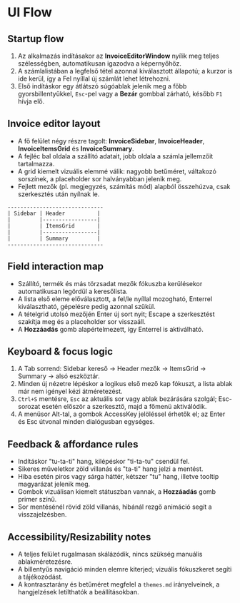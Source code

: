 # UI Flow

## Startup flow
1. Az alkalmazás indításakor az **InvoiceEditorWindow** nyílik meg teljes szélességben, automatikusan igazodva a képernyőhöz.
2. A számlalistában a legfelső tétel azonnal kiválasztott állapotú; a kurzor is ide kerül, így a Fel nyíllal új számlát lehet létrehozni.
3. Első indításkor egy átlátszó súgóablak jelenik meg a főbb gyorsbillentyűkkel, `Esc`-pel vagy a **Bezár** gombbal zárható, később `F1` hívja elő.

## Invoice editor layout
* A fő felület négy részre tagolt: **InvoiceSidebar**, **InvoiceHeader**, **InvoiceItemsGrid** és **InvoiceSummary**.
* A fejléc bal oldala a szállító adatait, jobb oldala a számla jellemzőit tartalmazza.
* A grid kiemelt vizuális elemmé válik: nagyobb betűméret, váltakozó sorszínek, a placeholder sor halványabban jelenik meg.
* Fejlett mezők (pl. megjegyzés, számítás mód) alapból összehúzva, csak szerkesztés után nyílnak le.

```
------------------------------
| Sidebar | Header          |
|         |-----------------|
|         | ItemsGrid       |
|         |-----------------|
|         | Summary         |
------------------------------
```

## Field interaction map
* Szállító, termék és más törzsadat mezők fókuszba kerülésekor automatikusan legördül a keresőlista.
* A lista első eleme előválasztott, a fel/le nyíllal mozogható, Enterrel kiválasztható, gépelésre pedig azonnal szűkül.
* A tételgrid utolsó mezőjén Enter új sort nyit; Escape a szerkesztést szakítja meg és a placeholder sor visszaáll.
* A **Hozzáadás** gomb alapértelmezett, így Enterrel is aktiválható.

## Keyboard & focus logic
1. A Tab sorrend: Sidebar kereső → Header mezők → ItemsGrid → Summary → alsó eszköztár.
2. Minden új nézetre lépéskor a logikus első mező kap fókuszt, a lista ablak már nem igényel kézi átméretezést.
3. `Ctrl+S` mentésre, `Esc` az aktuális sor vagy ablak bezárására szolgál; Esc-sorozat esetén először a szerkesztő, majd a főmenü aktiválódik.
4. A menüsor Alt-tal, a gombok AccessKey jelöléssel érhetők el; az Enter és Esc útvonal minden dialógusban egységes.

## Feedback & affordance rules
* Indításkor "tu-ta-ti" hang, kilépéskor "ti-ta-tu" csendül fel.
* Sikeres műveletkor zöld villanás és "ta-ti" hang jelzi a mentést.
* Hiba esetén piros vagy sárga háttér, kétszer "tu" hang, illetve tooltip magyarázat jelenik meg.
* Gombok vizuálisan kiemelt státuszban vannak, a **Hozzáadás** gomb primer színű.
* Sor mentésénél rövid zöld villanás, hibánál rezgő animáció segít a visszajelzésben.

## Accessibility/Resizability notes
* A teljes felület rugalmasan skálázódik, nincs szükség manuális ablakméretezésre.
* A billentyűs navigáció minden elemre kiterjed; vizuális fókuszkeret segíti a tájékozódást.
* A kontrasztarány és betűméret megfelel a `themes.md` irányelveinek, a hangjelzések letilthatók a beállításokban.

